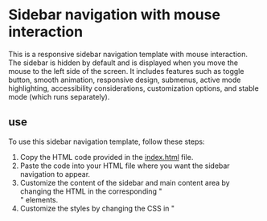 # Sidebar navigation with mouse interaction

This is a responsive sidebar navigation template with mouse interaction. The sidebar is hidden by default and is displayed when you move the mouse to the left side of the screen. It includes features such as toggle button, smooth animation, responsive design, submenus, active mode highlighting, accessibility considerations, customization options, and stable mode (which runs separately).

## use

To use this sidebar navigation template, follow these steps:

1. Copy the HTML code provided in the [index.html](index.html) file.
2. Paste the code into your HTML file where you want the sidebar navigation to appear.
3. Customize the content of the sidebar and main content area by changing the HTML in the corresponding "<div>" elements.
4. Customize the styles by changing the CSS in "<style>" tags or by adding your own CSS rules in an external style sheet.
5. If desired, add JavaScript code to handle additional functionality or further customization.

## The possibilities

- **Toggle Button**: A toggle button is provided to show/hide the sidebar on request.
- **Smooth Animation**: Sidebar slider animation provides a smooth transition when showing or hiding the sidebar.
- **Responsive Design**: The sidebar is responsive and compatible with different screen sizes. On smaller displays, it collapses and can be accessed via the toggle button.
- **Submenus**: The sidebar supports nested submenus that can be expanded or collapsed.
- **Active status**: By clicking on an item from the menu, the current active page or section is displayed.
- **Accessibility**: The sidebar is designed with accessibility in mind, follows the semantic structure of HTML and provides ARIA features when necessary.
- **Customization Options**: The code can be customized by changing the CSS rules to match your desired design preferences.
- **persistent state**: An implementation to persist sidebar state (show/hide) across page reloads or scrolling is not included in this template, but can be implemented separately using techniques such as cookies or caching Localize the implementation.